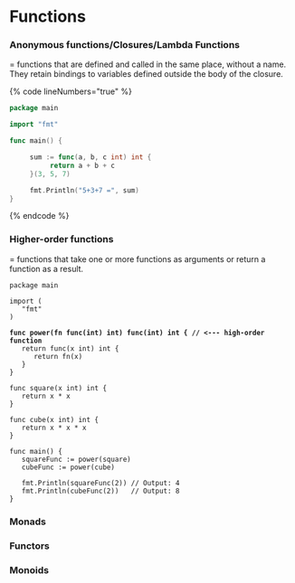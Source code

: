 # Functions

### Anonymous functions/Closures/Lambda Functions <a href="#first-class-functions" id="first-class-functions"></a>

\= functions that are defined and called in the same place, without a name. They retain bindings to variables defined outside the body of the closure.

{% code lineNumbers="true" %}
```go
package main

import "fmt"

func main() {

     sum := func(a, b, c int) int {
          return a + b + c
     }(3, 5, 7)

     fmt.Println("5+3+7 =", sum)
}
```
{% endcode %}

### Higher-order functions <a href="#first-class-functions" id="first-class-functions"></a>

\= functions that take one or more functions as arguments or return a function as a result.

<pre class="language-go" data-line-numbers><code class="lang-go">package main

import (
   "fmt"
)

<strong>func power(fn func(int) int) func(int) int { // &#x3C;--- high-order function
</strong>   return func(x int) int {
      return fn(x)
   }
}

func square(x int) int {
   return x * x
}

func cube(x int) int {
   return x * x * x
}

func main() {
   squareFunc := power(square)
   cubeFunc := power(cube)

   fmt.Println(squareFunc(2)) // Output: 4
   fmt.Println(cubeFunc(2))   // Output: 8
}
</code></pre>

### Monads <a href="#first-class-functions" id="first-class-functions"></a>

### Functors <a href="#first-class-functions" id="first-class-functions"></a>

### Monoids <a href="#first-class-functions" id="first-class-functions"></a>

